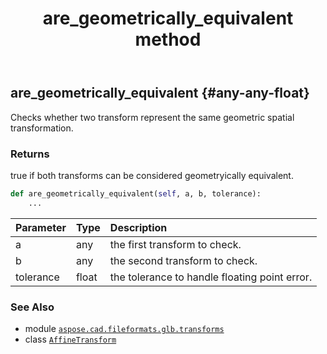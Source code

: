 ﻿---
title: are_geometrically_equivalent method
second_title: Aspose.CAD for Python via .NET API References
description: 
type: docs
weight: 20
url: /python-net/aspose.cad.fileformats.glb.transforms/affinetransform/are_geometrically_equivalent/
is_root: false
---

## are_geometrically_equivalent {#any-any-float}

Checks whether two transform represent the same geometric spatial transformation.


### Returns 


true if both transforms can be considered geometryically equivalent.


```python
def are_geometrically_equivalent(self, a, b, tolerance):
    ...
```


| Parameter | Type | Description |
| :- | :- | :- |
| a | any | the first transform to check. |
| b | any | the second transform to check. |
| tolerance | float | the tolerance to handle floating point error. |



### See Also
* module [`aspose.cad.fileformats.glb.transforms`](../../)
* class [`AffineTransform`](/cad/python-net/aspose.cad.fileformats.glb.transforms/affinetransform)
